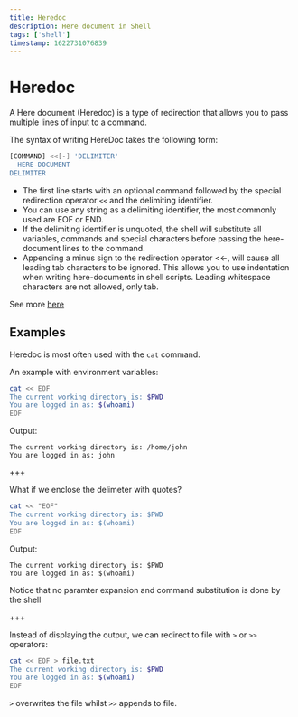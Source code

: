 ```yaml
---
title: Heredoc
description: Here document in Shell
tags: ['shell']
timestamp: 1622731076839
---
```


# Heredoc
A Here document (Heredoc) is a type of redirection that allows you to pass multiple lines of input to a command.

The syntax of writing HereDoc takes the following form:
```sh
[COMMAND] <<[-] 'DELIMITER'
  HERE-DOCUMENT
DELIMITER
```

- The first line starts with an optional command followed by the special redirection operator `<<` and the delimiting identifier.
- You can use any string as a delimiting identifier, the most commonly used are EOF or END.
- If the delimiting identifier is unquoted, the shell will substitute all variables, commands and special characters before passing the here-document lines to the command.
- Appending a minus sign to the redirection operator <<-, will cause all leading tab characters to be ignored. This allows you to use indentation when writing here-documents in shell scripts. Leading whitespace characters are not allowed, only tab.

See more [here](https://linuxize.com/post/bash-heredoc)

## Examples
Heredoc is most often used with the `cat` command.

An example with environment variables:
```sh
cat << EOF
The current working directory is: $PWD
You are logged in as: $(whoami)
EOF
```

Output:
```
The current working directory is: /home/john
You are logged in as: john
```

+++

What if we enclose the delimeter with quotes?
```sh
cat << "EOF"
The current working directory is: $PWD
You are logged in as: $(whoami)
EOF
```

Output:
```
The current working directory is: $PWD
You are logged in as: $(whoami)
```

Notice that no paramter expansion and command substitution is done by the shell

+++

Instead of displaying the output, we can redirect to file with `>` or `>>` operators:
```sh
cat << EOF > file.txt
The current working directory is: $PWD
You are logged in as: $(whoami)
EOF
```

`>` overwrites the file whilst `>>` appends to file.

<PostDate />
<PageTags />
